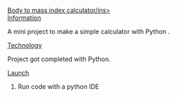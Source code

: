 <ins>Body to mass index calculator/ins><br>
<ins>Information</ins><br>

  A mini project to make a simple calculator with Python .<br>
  
<ins>Technology</ins><br>
  
Project got completed with Python. <br>
  
<ins>Launch</ins><br>
1. Run code with a python IDE
